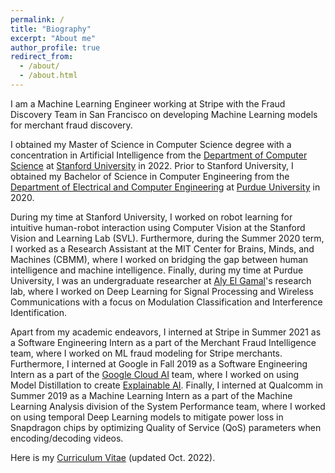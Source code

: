 ```yaml
---
permalink: /
title: "Biography"
excerpt: "About me"
author_profile: true
redirect_from:
  - /about/
  - /about.html
---
```

I am a Machine Learning Engineer working at Stripe with the Fraud Discovery Team in San Francisco on developing Machine Learning models for merchant fraud discovery.

I obtained my Master of Science in Computer Science degree with a concentration in Artificial Intelligence from the [Department of Computer Science](https://cs.stanford.edu/) at [Stanford University](https://www.stanford.edu/) in 2022. Prior to Stanford University, I obtained my Bachelor of Science in Computer Engineering from the [Department of Electrical and Computer Engineering](https://engineering.purdue.edu/ECE) at [Purdue University](https://www.purdue.edu) in 2020.

During my time at Stanford University, I worked on robot learning for intuitive human-robot interaction using Computer Vision at the Stanford Vision and Learning Lab (SVL). Furthermore, during the Summer 2020 term, I worked as a Research Assistant at the MIT Center for Brains, Minds, and Machines (CBMM), where I worked on bridging the gap between human intelligence and machine intelligence. Finally, during my time at Purdue University, I was an undergraduate researcher at [Aly El Gamal](https://web.ics.purdue.edu/~elgamala/)'s research lab, where I worked on Deep Learning for Signal Processing and Wireless Communications with a focus on Modulation Classification and Interference Identification.

Apart from my academic endeavors, I interned at Stripe in Summer 2021 as a Software Engineering Intern as a part of the Merchant Fraud Intelligence team, where I worked on ML fraud modeling for Stripe merchants. Furthermore, I interned at Google in Fall 2019 as a Software Engineering Intern as a part of the [Google Cloud AI](https://cloud.google.com/products/ai) team, where I worked on using Model Distillation to create [Explainable AI](https://cloud.google.com/explainable-ai). Finally, I interned at Qualcomm in Summer 2019 as a Machine Learning Intern as a part of the Machine Learning Analysis division of the System Performance team, where I worked on using temporal Deep Learning models to mitigate power loss in Snapdragon chips by optimizing Quality of Service (QoS) parameters when encoding/decoding videos.

Here is my [Curriculum Vitae](https://sharanramjee.github.io/files/Sharan_Ramjee_CV.pdf) (updated Oct. 2022).
